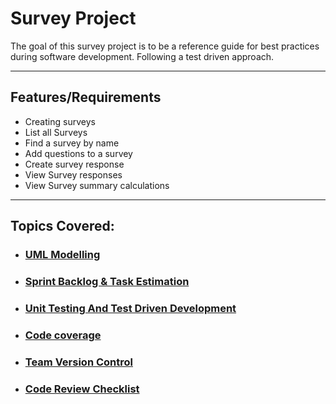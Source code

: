 # Survey Project

The goal of this survey project is to be a reference guide for best practices during software development.
Following a test driven approach.

---

## Features/Requirements

- Creating surveys
- List all Surveys
- Find a survey by name
- Add questions to a survey
- Create survey response
- View Survey responses
- View Survey summary calculations

---

## **Topics Covered:**

- ### [UML Modelling](documentation/UMLModelling.md)
- ### [Sprint Backlog & Task Estimation](documentation/SprintBacklogAndTaskEstimation.md)
- ### [Unit Testing And Test Driven Development](documentation/UnitTestingAndTestDrivenDevelopment.md)
- ### [Code coverage](documentation/CodeCoverage.md)
- ### [Team Version Control](documentation/TeamVersionControl.md)
- ### [Code Review Checklist](documentation/CodeReviewChecklist.md)
